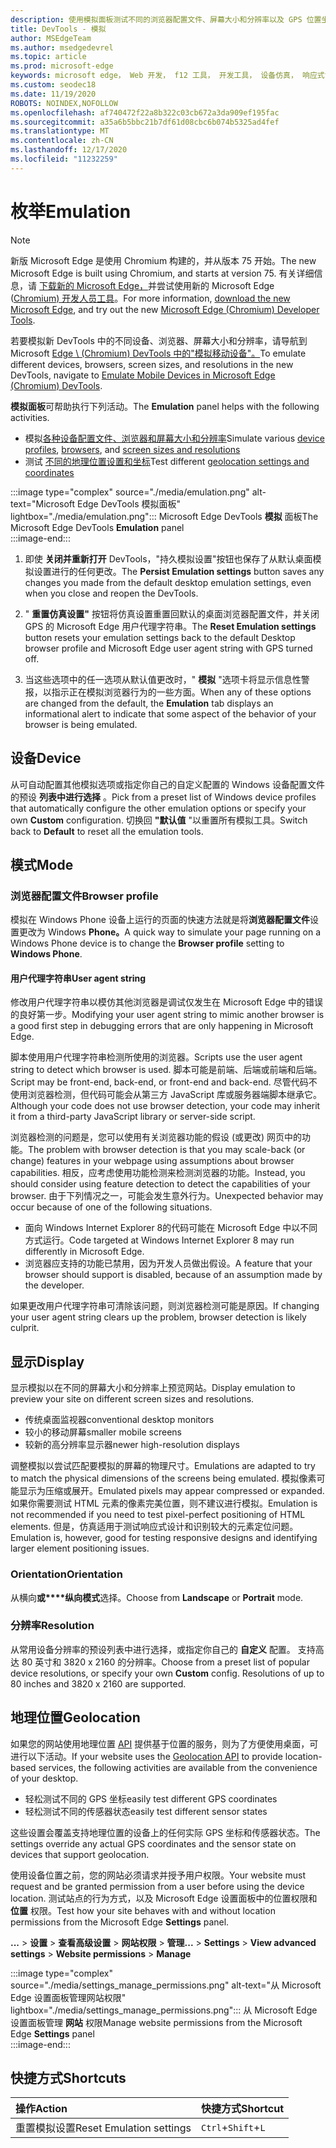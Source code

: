 ```yaml
---
description: 使用模拟面板测试不同的浏览器配置文件、屏幕大小和分辨率以及 GPS 位置坐标
title: DevTools - 模拟
author: MSEdgeTeam
ms.author: msedgedevrel
ms.topic: article
ms.prod: microsoft-edge
keywords: microsoft edge， Web 开发， f12 工具， 开发工具， 设备仿真， 响应式设计， 地理位置， 分辨率
ms.custom: seodec18
ms.date: 11/19/2020
ROBOTS: NOINDEX,NOFOLLOW
ms.openlocfilehash: af740472f22a8b322c03cb672a3da909ef195fac
ms.sourcegitcommit: a35a6b5bbc21b7df61d08cbc6b074b5325ad4fef
ms.translationtype: MT
ms.contentlocale: zh-CN
ms.lasthandoff: 12/17/2020
ms.locfileid: "11232259"
---
```

# <span data-ttu-id="95c66-104">枚举</span><span class="sxs-lookup"><span data-stu-id="95c66-104">Emulation</span></span>  

> [!NOTE]
> <span data-ttu-id="95c66-105">新版 Microsoft Edge 是使用 Chromium 构建的，并从版本 75 开始。</span><span class="sxs-lookup"><span data-stu-id="95c66-105">The new Microsoft Edge is built using Chromium, and starts at version 75.</span></span>  <span data-ttu-id="95c66-106">有关详细信息，请 [下载新的 Microsoft Edge，][MicrosoftNewEdge]并尝试使用新的 Microsoft Edge ([Chromium) 开发人员工具][DevtoolsGuideChromium]。</span><span class="sxs-lookup"><span data-stu-id="95c66-106">For more information, [download the new Microsoft Edge][MicrosoftNewEdge], and try out the new [Microsoft Edge (Chromium) Developer Tools][DevtoolsGuideChromium].</span></span>  
> 
> <span data-ttu-id="95c66-107">若要模拟新 DevTools 中的不同设备、浏览器、屏幕大小和分辨率，请导航到 Microsoft [Edge \ (Chromium\) DevTools 中的"模拟移动设备"。][DevtoolsGuideChromiumDeviceMode]</span><span class="sxs-lookup"><span data-stu-id="95c66-107">To emulate different devices, browsers, screen sizes, and resolutions in the new DevTools, navigate to [Emulate Mobile Devices in Microsoft Edge \(Chromium\) DevTools][DevtoolsGuideChromiumDeviceMode].</span></span>  

<span data-ttu-id="95c66-108">**模拟面板**可帮助执行下列活动。</span><span class="sxs-lookup"><span data-stu-id="95c66-108">The **Emulation** panel helps with the following activities.</span></span>    

*   <span data-ttu-id="95c66-109">模拟[各种设备配置文件](#device)[、浏览器](#browser-profile)[和屏幕大小和分辨率](#display)</span><span class="sxs-lookup"><span data-stu-id="95c66-109">Simulate various [device profiles](#device), [browsers](#browser-profile), and [screen sizes and resolutions](#display)</span></span>  
*   <span data-ttu-id="95c66-110">测试 [不同的地理位置设置和坐标](#geolocation)</span><span class="sxs-lookup"><span data-stu-id="95c66-110">Test different [geolocation settings and coordinates](#geolocation)</span></span>  

:::image type="complex" source="./media/emulation.png" alt-text="Microsoft Edge DevTools 模拟面板" lightbox="./media/emulation.png":::
   <span data-ttu-id="95c66-112">Microsoft Edge DevTools **模拟** 面板</span><span class="sxs-lookup"><span data-stu-id="95c66-112">The Microsoft Edge DevTools **Emulation** panel</span></span>  
:::image-end:::  

1.  <span data-ttu-id="95c66-113">即使 **关闭并重新打开** DevTools，"持久模拟设置"按钮也保存了从默认桌面模拟设置进行的任何更改。</span><span class="sxs-lookup"><span data-stu-id="95c66-113">The **Persist Emulation settings** button saves any changes you made from the default desktop emulation settings, even when you close and reopen the DevTools.</span></span>  

1.  <span data-ttu-id="95c66-114">" **重置仿真设置"** 按钮将仿真设置重置回默认的桌面浏览器配置文件，并关闭 GPS 的 Microsoft Edge 用户代理字符串。</span><span class="sxs-lookup"><span data-stu-id="95c66-114">The **Reset Emulation settings** button resets your emulation settings back to the default Desktop browser profile and Microsoft Edge user agent string with GPS turned off.</span></span>  

1.  <span data-ttu-id="95c66-115">当这些选项中的任一选项从默认值更改时，" **模拟** "选项卡将显示信息性警报，以指示正在模拟浏览器行为的一些方面。</span><span class="sxs-lookup"><span data-stu-id="95c66-115">When any of these options are changed from the default, the **Emulation** tab displays an informational alert to indicate that some aspect of the behavior of your browser is being emulated.</span></span>  

## <span data-ttu-id="95c66-116">设备</span><span class="sxs-lookup"><span data-stu-id="95c66-116">Device</span></span>  

<span data-ttu-id="95c66-117">从可自动配置其他模拟选项或指定你自己的自定义配置的 Windows 设备配置文件的预设 **列表中进行选择** 。</span><span class="sxs-lookup"><span data-stu-id="95c66-117">Pick from a preset list of Windows device profiles that automatically configure the other emulation options or specify your own **Custom** configuration.</span></span>  <span data-ttu-id="95c66-118">切换回 **"默认值** "以重置所有模拟工具。</span><span class="sxs-lookup"><span data-stu-id="95c66-118">Switch back to **Default** to reset all the emulation tools.</span></span>  

## <span data-ttu-id="95c66-119">模式</span><span class="sxs-lookup"><span data-stu-id="95c66-119">Mode</span></span>  

### <span data-ttu-id="95c66-120">浏览器配置文件</span><span class="sxs-lookup"><span data-stu-id="95c66-120">Browser profile</span></span>  

<span data-ttu-id="95c66-121">模拟在 Windows Phone 设备上运行的页面的快速方法就是将**浏览器配置文件**设置更改为 Windows **Phone。**</span><span class="sxs-lookup"><span data-stu-id="95c66-121">A quick way to simulate your page running on a Windows Phone device is to change the **Browser profile** setting to **Windows Phone**.</span></span>  

#### <span data-ttu-id="95c66-122">用户代理字符串</span><span class="sxs-lookup"><span data-stu-id="95c66-122">User agent string</span></span>  

<span data-ttu-id="95c66-123">修改用户代理字符串以模仿其他浏览器是调试仅发生在 Microsoft Edge 中的错误的良好第一步。</span><span class="sxs-lookup"><span data-stu-id="95c66-123">Modifying your user agent string to mimic another browser is a good first step in debugging errors that are only happening in Microsoft Edge.</span></span>  

<span data-ttu-id="95c66-124">脚本使用用户代理字符串检测所使用的浏览器。</span><span class="sxs-lookup"><span data-stu-id="95c66-124">Scripts use the user agent string to detect which browser is used.</span></span>  <span data-ttu-id="95c66-125">脚本可能是前端、后端或前端和后端。</span><span class="sxs-lookup"><span data-stu-id="95c66-125">Script may be front-end, back-end, or front-end and back-end.</span></span>  <span data-ttu-id="95c66-126">尽管代码不使用浏览器检测，但代码可能会从第三方 JavaScript 库或服务器端脚本继承它。</span><span class="sxs-lookup"><span data-stu-id="95c66-126">Although your code does not use browser detection, your code may inherit it from a third-party JavaScript library or server-side script.</span></span>  

<span data-ttu-id="95c66-127">浏览器检测的问题是，您可以使用有关浏览器功能的假设 (或更改\) 网页中的功能。</span><span class="sxs-lookup"><span data-stu-id="95c66-127">The problem with browser detection is that you may scale-back \(or change\) features in your webpage using assumptions about browser capabilities.</span></span> <span data-ttu-id="95c66-128">相反，应考虑使用功能检测来检测浏览器的功能。</span><span class="sxs-lookup"><span data-stu-id="95c66-128">Instead, you should consider using feature detection to detect the capabilities of your browser.</span></span>  <span data-ttu-id="95c66-129">由于下列情况之一，可能会发生意外行为。</span><span class="sxs-lookup"><span data-stu-id="95c66-129">Unexpected behavior may occur because of one of the following situations.</span></span>  

*   <span data-ttu-id="95c66-130">面向 Windows Internet Explorer 8的代码可能在 Microsoft Edge 中以不同方式运行。</span><span class="sxs-lookup"><span data-stu-id="95c66-130">Code targeted at Windows Internet Explorer 8 may run differently in Microsoft Edge.</span></span>  
*   <span data-ttu-id="95c66-131">浏览器应支持的功能已禁用，因为开发人员做出假设。</span><span class="sxs-lookup"><span data-stu-id="95c66-131">A feature that your browser should support is disabled, because of an assumption made by the developer.</span></span>  

<span data-ttu-id="95c66-132">如果更改用户代理字符串可清除该问题，则浏览器检测可能是原因。</span><span class="sxs-lookup"><span data-stu-id="95c66-132">If changing your user agent string clears up the problem, browser detection is likely culprit.</span></span>  

## <span data-ttu-id="95c66-133">显示</span><span class="sxs-lookup"><span data-stu-id="95c66-133">Display</span></span>  

<span data-ttu-id="95c66-134">显示模拟以在不同的屏幕大小和分辨率上预览网站。</span><span class="sxs-lookup"><span data-stu-id="95c66-134">Display emulation to preview your site on different screen sizes and resolutions.</span></span>  

*   <span data-ttu-id="95c66-135">传统桌面监视器</span><span class="sxs-lookup"><span data-stu-id="95c66-135">conventional desktop monitors</span></span>  
*   <span data-ttu-id="95c66-136">较小的移动屏幕</span><span class="sxs-lookup"><span data-stu-id="95c66-136">smaller mobile screens</span></span>  
*   <span data-ttu-id="95c66-137">较新的高分辨率显示器</span><span class="sxs-lookup"><span data-stu-id="95c66-137">newer high-resolution displays</span></span>  

<span data-ttu-id="95c66-138">调整模拟以尝试匹配要模拟的屏幕的物理尺寸。</span><span class="sxs-lookup"><span data-stu-id="95c66-138">Emulations are adapted to try to match the physical dimensions of the screens being emulated.</span></span>  <span data-ttu-id="95c66-139">模拟像素可能显示为压缩或展开。</span><span class="sxs-lookup"><span data-stu-id="95c66-139">Emulated pixels may appear compressed or expanded.</span></span> <span data-ttu-id="95c66-140">如果你需要测试 HTML 元素的像素完美位置，则不建议进行模拟。</span><span class="sxs-lookup"><span data-stu-id="95c66-140">Emulation is not recommended if you need to test pixel-perfect positioning of HTML elements.</span></span>  <span data-ttu-id="95c66-141">但是，仿真适用于测试响应式设计和识别较大的元素定位问题。</span><span class="sxs-lookup"><span data-stu-id="95c66-141">Emulation is, however, good for testing responsive designs and identifying larger element positioning issues.</span></span>  

### <span data-ttu-id="95c66-142">Orientation</span><span class="sxs-lookup"><span data-stu-id="95c66-142">Orientation</span></span>  

<span data-ttu-id="95c66-143">从横向**或\*\*\*\*纵向模式**选择。</span><span class="sxs-lookup"><span data-stu-id="95c66-143">Choose from **Landscape** or **Portrait** mode.</span></span>  

### <span data-ttu-id="95c66-144">分辨率</span><span class="sxs-lookup"><span data-stu-id="95c66-144">Resolution</span></span>  

<span data-ttu-id="95c66-145">从常用设备分辨率的预设列表中进行选择，或指定你自己的 **自定义** 配置。 支持高达 80 英寸和 3820 x 2160 的分辨率。</span><span class="sxs-lookup"><span data-stu-id="95c66-145">Choose from a preset list of popular device resolutions, or specify your own **Custom** config.  Resolutions of up to 80 inches and 3820 x 2160 are supported.</span></span>  

## <span data-ttu-id="95c66-146">地理位置</span><span class="sxs-lookup"><span data-stu-id="95c66-146">Geolocation</span></span>  

<span data-ttu-id="95c66-147">如果您的网站使用地理位置 [API][MdnGeolocationUsing] 提供基于位置的服务，则为了方便使用桌面，可进行以下活动。</span><span class="sxs-lookup"><span data-stu-id="95c66-147">If your website uses the [Geolocation API][MdnGeolocationUsing] to provide location-based services, the following activities are available from the convenience of your desktop.</span></span>  

*   <span data-ttu-id="95c66-148">轻松测试不同的 GPS 坐标</span><span class="sxs-lookup"><span data-stu-id="95c66-148">easily test different GPS coordinates</span></span>  
*   <span data-ttu-id="95c66-149">轻松测试不同的传感器状态</span><span class="sxs-lookup"><span data-stu-id="95c66-149">easily test different sensor states</span></span>  

<span data-ttu-id="95c66-150">这些设置会覆盖支持地理位置的设备上的任何实际 GPS 坐标和传感器状态。</span><span class="sxs-lookup"><span data-stu-id="95c66-150">The settings override any actual GPS coordinates and the sensor state on devices that support geolocation.</span></span>  

<span data-ttu-id="95c66-151">使用设备位置之前，您的网站必须请求并授予用户权限。</span><span class="sxs-lookup"><span data-stu-id="95c66-151">Your website must request and be granted permission from a user before using the device location.</span></span>  <span data-ttu-id="95c66-152">测试站点的行为方式，以及 Microsoft Edge 设置面板中的位置权限和 **位置** 权限。</span><span class="sxs-lookup"><span data-stu-id="95c66-152">Test how your site behaves with and without location permissions from the Microsoft Edge **Settings** panel.</span></span>  

<span data-ttu-id="95c66-153">**...** > **设置**  > **查看高级设置**  > **网站权限**  > **管理**</span><span class="sxs-lookup"><span data-stu-id="95c66-153">**...** > **Settings** > **View advanced settings** > **Website permissions** > **Manage**</span></span>  

:::image type="complex" source="./media/settings_manage_permissions.png" alt-text="从 Microsoft Edge 设置面板管理网站权限" lightbox="./media/settings_manage_permissions.png":::
   <span data-ttu-id="95c66-155">从 Microsoft Edge 设置面板管理 **网站** 权限</span><span class="sxs-lookup"><span data-stu-id="95c66-155">Manage website permissions from the Microsoft Edge **Settings** panel</span></span>  
:::image-end:::  

## <span data-ttu-id="95c66-156">快捷方式</span><span class="sxs-lookup"><span data-stu-id="95c66-156">Shortcuts</span></span>

| <span data-ttu-id="95c66-157">操作</span><span class="sxs-lookup"><span data-stu-id="95c66-157">Action</span></span>  | <span data-ttu-id="95c66-158">快捷方式</span><span class="sxs-lookup"><span data-stu-id="95c66-158">Shortcut</span></span>  |  
|:--- |:--- |  
| <span data-ttu-id="95c66-159">重置模拟设置</span><span class="sxs-lookup"><span data-stu-id="95c66-159">Reset Emulation settings</span></span> | `Ctrl`+`Shift`+`L` |  

<!-- links -->  


[DevtoolsGuideChromium]: /microsoft-edge/devtools-guide-chromium "Microsoft Edge (Chromium) 开发人员工具 |Microsoft Docs"  
[DevtoolsGuideChromiumDeviceMode]: /microsoft-edge/devtools-guide-chromium/device-mode "在 Microsoft Edge DevTools 中模拟移动设备 | Microsoft Docs"  

[MicrosoftNewEdge]: https://www.microsoft.com/edge "下载新版 Microsoft Edge 浏览器"  

[MdnGeolocationUsing]: https://developer.mozilla.org/docs/Web/API/Geolocation/Using_geolocation "地理位置 API |MDN"  
